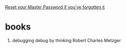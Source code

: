 [Reset your Master Password if you've forgotten it](chrome://pippki/content/resetpassword.xul)

# books
1. debugging
    debug by thinking Robert Charles Metzger